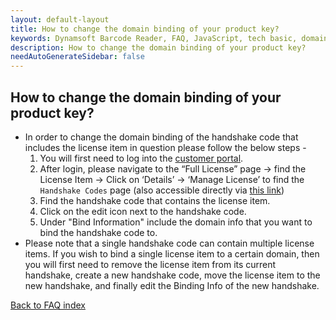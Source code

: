 ```yaml
---
layout: default-layout
title: How to change the domain binding of your product key?
keywords: Dynamsoft Barcode Reader, FAQ, JavaScript, tech basic, domain binding, product key
description: How to change the domain binding of your product key?
needAutoGenerateSidebar: false
---
```


## How to change the domain binding of your product key?

- In order to change the domain binding of the handshake code that includes the license item in question please follow the below steps -
  1. You will first need to log into the [customer portal](https://www.dynamsoft.com/customer/index).
  2. After login, please navigate to the “Full License” page -> find the License Item -> Click on ‘Details’ -> ‘Manage License’ to find the `Handshake Codes` page (also accessible directly via [this link](https://www.dynamsoft.com/lts/index.html#/handshakeCodes))
  3. Find the handshake code that contains the license item.
  4. Click on the edit icon next to the handshake code.
  5. Under "Bind Information" include the domain info that you want to bind the handshake code to.
- Please note that a single handshake code can contain multiple license items. If you wish to bind a single license item to a certain domain, then you will first need to remove the license item from its current handshake, create a new handshake code, move the license item to the new handshake, and finally edit the Binding Info of the new handshake.

[Back to FAQ index](index.md)
